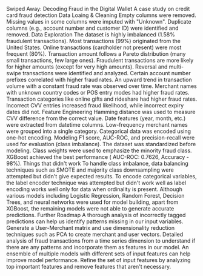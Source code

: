 Swiped Away: Decoding Fraud in the Digital Wallet
A case study on credit card fraud detection
Data Loaing & Cleaning
Empty columns were removed.
Missing values in some columns were imputed with "Unknown".
Duplicate columns (e.g., account number and customer ID) were identified and removed.
Data Exploration
The dataset is highly imbalanced (1.58% fraudulent transactions).
Most transactions (99%) originated from the United States.
Online transactions (cardholder not present) were most frequent (80%).
Transaction amount follows a Pareto distribution (many small transactions, few large ones).
Fraudulent transactions are more likely for higher amounts (except for very high amounts).
Reversal and multi-swipe transactions were identified and analyzed.
Certain account number prefixes correlated with higher fraud rates.
An upward trend in transaction volume with a constant fraud rate was observed over time.
Merchant names with unknown country codes or POS entry modes had higher fraud rates.
Transaction categories like online gifts and rideshare had higher fraud rates.
Incorrect CVV entries increased fraud likelihood, while incorrect expiry dates did not.
Feature Engineering
Hamming distance was used to measure CVV difference from the correct value.
Date features (year, month, etc.) were extracted from datetime columns.
Low-frequency merchant names were grouped into a single category.
Categorical data was encoded using one-hot encoding.
Modeling
F1 score, AUC-ROC, and precision-recall were used for evaluation (class imbalance).
The dataset was standardized before modeling.
Class weights were used to emphasize the minority fraud class.
XGBoost achieved the best performance ( AUC-ROC: 0.7626, Accuracy - 98%).
Things that didn't work
To handle class imbalance, data balancing techniques such as SMOTE and majority class downsampling were attempted but didn't give expected results.
To encode categorical variables, the label encoder technique was attempted but didn't work well as label encoding works well only for data when ordinality is present.
Although various models including Logistic Regression, Random Forest, Decision Trees, and neural networks were used for model building, apart from XGBoost, the remaining models were not able to generate accurate predictions.
Further Roadmap
A thorough analysis of incorrectly tagged predictions can help us identify patterns missing in our input variables.
Generate a User-Merchant matrix and use dimensionality reduction techniques such as PCA to create merchant and user vectors.
Detailed analysis of fraud transactions from a time series dimension to understand if there are any patterns and incorporate them as features in our model.
An ensemble of multiple models with different sets of input features can help improve model performance.
Refine the set of input features by analyzing top important features and remove features that aren't necessary.
